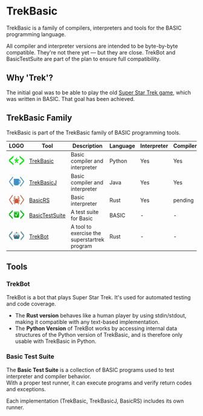 # TrekBasic

TrekBasic is a family of compilers, interpreters and tools for the BASIC programming language.

All compiler and interpreter versions are intended to be byte-by-byte compatible. They're not there 
yet — but they are close. TrekBot and BasicTestSuite are part of the
plan to ensure full compatibility.

## Why 'Trek'?
The initial goal was to be able to play the old [Super Star Trek game](https://en.wikipedia.org/wiki/Star_Trek_(1971_video_game)),
which was written in BASIC. That goal has been achieved.

## TrekBasic Family

TrekBasic is part of the TrekBasic family of BASIC programming tools.

| LOGO | Tool | Description | Language | Interpreter | Compiler |
|-|------|-------------|----------|-------------|-------------|
|<img src="https://raw.githubusercontent.com/cocode/TrekBASIC/refs/heads/master/images/TrekBasicLogo.png" alt="Logo" width="50" height="25">|[TrekBasic](https://github.com/cocode/TrekBASIC) | Basic compiler and interpreter | Python | Yes | Yes |
|<img src="https://raw.githubusercontent.com/cocode/TrekBasicJ/main/images/logo7.png" alt="Logo" width="50" height="25">|[TrekBasicJ](https://github.com/cocode/TrekBasicJ)|Basic compiler and interpreter|Java|Yes|Yes|
|<img src="https://raw.githubusercontent.com/cocode/BasicRS/master/images/logo2.png" alt="Logo" width="50" height="25">|[BasicRS](https://github.com/cocode/BasicRS)|Basic interpreter|Rust|Yes|pending|
|<img src="https://github.com/cocode/BasicTestSuite/blob/main/images/BasicTestSuiteLogo3.png" alt="Logo" width="50" height="25">|[BasicTestSuite](https://github.com/cocode/BasicTestSuite)|A test suite for Basic|BASIC|-|-|
|<img src="https://raw.githubusercontent.com/cocode/TrekBot/master/images/LogoTrans.png" alt="Logo" width="50" height="25">|[TrekBot](https://github.com/cocode/TrekBot)|A tool to exercise the superstartrek program|Rust|-|-|


## Tools

### TrekBot
TrekBot is a bot that plays Super Star Trek. It's used for automated testing and code coverage. 

* The **Rust version** behaves like a human player by using stdin/stdout, making it compatible with any text-based implementation.
* The **Python Version** of TrekBot works by accessing internal data structures of the Python version of TrekBasic, 
and is therefore only usable with TrekBasic in Python. 

### Basic Test Suite
The **Basic Test Suite** is a collection of BASIC programs used to test interpreter and compiler behavior.  
With a proper test runner, it can execute programs and verify return codes and exceptions.

Each implementation (TrekBasic, TrekBasicJ, BasicRS) includes its own runner.



